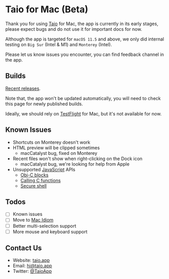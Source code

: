 # Taio for Mac (Beta)

Thank you for using [Taio](https://taio.app/) for Mac, the app is currently in its early stages, please expect bugs and do not use it for important docs for now.

Although the app is targeted for `macOS 11.5` and above, we only did internal testing on `Big Sur` (Intel & M1) and `Monterey` (Intel).

Please let us know issues you encounter, you can find feedback channel in the app.

## Builds

[Recent releases](https://github.com/cyanzhong/Taio-Mac-Beta/releases).

Note that, the app won't be updated automatically, you will need to check this page for newly published builds.

Ideally, we should rely on [TestFlight](https://developer.apple.com/testflight/) for Mac, but it's not available for now.

## Known Issues

- Shortcuts on Monterey doesn't work
- HTML preview will be clipped sometimes
  - macCatalyst bug, fixed on Monterey
- Recent files won't show when right-clicking on the Dock icon
  - macCatalyst bug, we're looking for help from Apple
- Unsupported [JavaScript](https://docs.xteko.com/#/en/) APIs
  - [Obj-C blocks](https://docs.xteko.com/#/en/runtime/blocks?id=objective-c-blocks)
  - [Calling C functions](https://docs.xteko.com/#/en/runtime/c)
  - [Secure shell](https://docs.xteko.com/#/en/ssh/intro)

## Todos

- [ ] Known issues
- [ ] Move to [Mac Idiom](https://developer.apple.com/documentation/uikit/mac_catalyst/choosing_a_user_interface_idiom_for_your_mac_app)
- [ ] Better multi-selection support
- [ ] More mouse and keyboard support

## Contact Us

- Website: [taio.app](https://taio.app)
- Email: [hi@taio.app](mailto:hi@taio.app)
- Twitter: [@TaioApp](https://twitter.com/TaioApp/)
